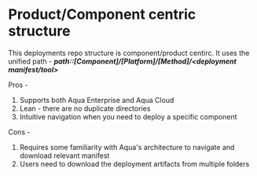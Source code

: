 # Product/Component centric structure  

This deployments repo structure is component/product centirc. It uses the unified path -  ***path::[Component]/[Platform]/[Method]/<deployment manifest/tool>***

Pros -
1. Supports both Aqua Enterprise and Aqua Cloud 
2. Lean - there are no duplicate directories 
3. Intuitive navigation when you need to deploy a specific component

Cons -
1. Requires some familiarity with Aqua's architecture to navigate and download relevant manifest
2. Users need to download the deployment artifacts from multiple folders 
